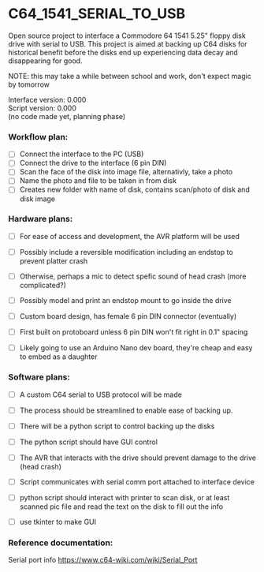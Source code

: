 # C64_1541_SERIAL_TO_USB
Open source project to interface a Commodore 64 1541 5.25" floppy disk drive with serial to USB. This project is aimed at backing up C64 disks for historical benefit before the disks end up experiencing data decay and disappearing for good.

NOTE: this may take a while between school and work, don't expect magic by tomorrow

Interface version: 0.000  
Script version: 0.000  
(no code made yet, planning phase)  


### Workflow plan:
- [ ] Connect the interface to the PC (USB)
- [ ] Connect the drive to the interface (6 pin DIN)
- [ ] Scan the face of the disk into image file, alternativly, take a photo
- [ ] Name the photo and file to be taken in from disk
- [ ] Creates new folder with name of disk, contains scan/photo of disk and disk image

### Hardware plans:
- [ ] For ease of access and development, the AVR platform will be used
- [ ] Possibly include a reversible modification including an endstop to prevent platter crash
- [ ] Otherwise, perhaps a mic to detect spefic sound of head crash (more complicated?)
- [ ] Possibly model and print an endstop mount to go inside the drive
- [ ] Custom board design, has female 6 pin DIN connector (eventually)
- [ ] First built on protoboard unless 6 pin DIN won't fit right in 0.1" spacing
- [ ] Likely going to use an Arduino Nano dev board, they're cheap and easy to embed as a daughter


### Software plans:
- [ ] A custom C64 serial to USB protocol will be made
- [ ] The process should be streamlined to enable ease of backing up.
- [ ] There will be a python script to control backing up the disks
- [ ] The python script should have GUI control
- [ ] The AVR that interacts with the drive should prevent damage to the drive (head crash)
- [ ] Script communicates with serial comm port attached to interface device
- [ ] python script should interact with printer to scan disk, or at least scanned pic file and
   read the text on the disk to fill out the info  
- [ ] use tkinter to make GUI  


### Reference documentation:
Serial port info
https://www.c64-wiki.com/wiki/Serial_Port








